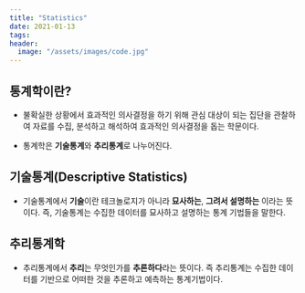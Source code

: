```yaml
---
title: "Statistics"
date: 2021-01-13
tags:
header:
  image: "/assets/images/code.jpg"
---
```


## 통계학이란?

* 불확실한 상황에서 효과적인 의사결정을 하기 위해 관심 대상이 되는 집단을 관찰하여 자료를 수집, 분석하고 해석하여 효과적인 의사결정을 돕는 학문이다.

* 통계학은 **기술통계**와 **추리통계**로 나누어진다.



##  기술통계(Descriptive Statistics)

* 기술통계에서 **기술**이란 테크놀로지가 아니라 **묘사하는**, **그려서 설명하는** 이라는 뜻이다. 즉, 기술통계는 수집한 데이터를 묘사하고 설명하는 통계 기법들을 말한다.



## 추리통계학

* 추리통계에서 **추리**는 무엇인가를 **추론하다**라는 뜻이다. 즉 추리통계는 수집한 데이터를 기반으로 어떠한 것을 추론하고 예측하는 통계기법이다.